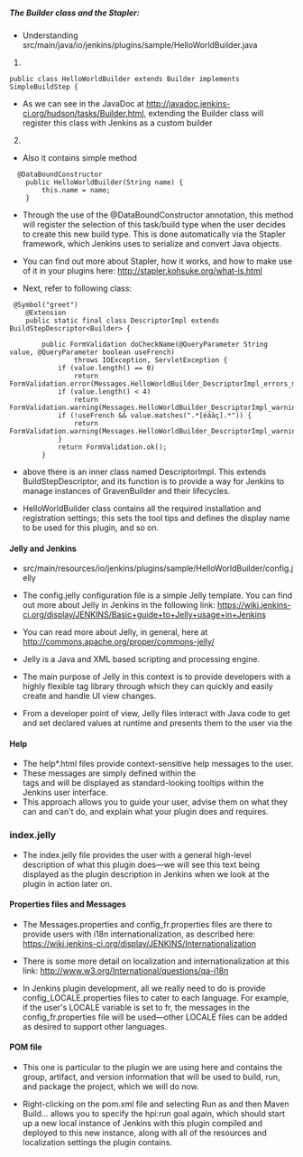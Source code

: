 
##### The Builder class and the Stapler:

- Understanding src/main/java/io/jenkins/plugins/sample/HelloWorldBuilder.java

1. 
```
public class HelloWorldBuilder extends Builder implements SimpleBuildStep {

```

- As we can see in the JavaDoc at http://javadoc.jenkins-ci.org/hudson/tasks/Builder.html, extending the Builder class will register this class with
  Jenkins as a custom builder

2.  
- Also it contains simple method 

```
  @DataBoundConstructor
    public HelloWorldBuilder(String name) {
        this.name = name;
    }
```

- Through the use of the @DataBoundConstructor annotation, this method will register the selection of this task/build type when the user decides to create this new build type. This is done automatically via the Stapler framework, which Jenkins uses to serialize and convert Java objects.

- You can find out more about Stapler, how it works, and how to make use of it in your plugins here: http://stapler.kohsuke.org/what-is.html

- Next, refer to following class:

```
 @Symbol("greet")
    @Extension
    public static final class DescriptorImpl extends BuildStepDescriptor<Builder> {

        public FormValidation doCheckName(@QueryParameter String value, @QueryParameter boolean useFrench)
                throws IOException, ServletException {
            if (value.length() == 0)
                return FormValidation.error(Messages.HelloWorldBuilder_DescriptorImpl_errors_missingName());
            if (value.length() < 4)
                return FormValidation.warning(Messages.HelloWorldBuilder_DescriptorImpl_warnings_tooShort());
            if (!useFrench && value.matches(".*[éáàç].*")) {
                return FormValidation.warning(Messages.HelloWorldBuilder_DescriptorImpl_warnings_reallyFrench());
            }
            return FormValidation.ok();
        }

```

- above there is an inner class named DescriptorImpl. This extends BuildStepDescriptor, and its function is to provide a way for Jenkins to manage
  instances of GravenBuilder and their lifecycles.


- HelloWorldBuilder class contains all the required installation and registration settings; this sets the tool tips and defines the display name to be
  used for this plugin, and so on.


#### Jelly and Jenkins 

- src/main/resources/io/jenkins/plugins/sample/HelloWorldBuilder/config.jelly

- The config.jelly configuration file is a simple Jelly template. You can find out more about Jelly in Jenkins in the following link:
https://wiki.jenkins-ci.org/display/JENKINS/Basic+guide+to+Jelly+usage+in+Jenkins

- You can read more about Jelly, in general, here at http://commons.apache.org/proper/commons-jelly/

- Jelly is a Java and XML based scripting and processing engine.

- The main purpose of Jelly in this context is to provide developers with a highly flexible tag library through which they can quickly and easily create and handle UI view changes.

-  From a developer point of view, Jelly files interact with Java code to get and set declared values at runtime and presents them to the user via the


#### Help

- The help*.html files provide context-sensitive help messages to the user. 
- These messages are simply defined within the <div> tags and will be displayed as standard-looking tooltips within the Jenkins user interface.
- This approach allows you to guide your user, advise them on what they can and can't do, and explain what your plugin does and requires.


### index.jelly 

- The index.jelly file provides the user with a general high-level description of what this plugin does—we will see this text being displayed as the plugin description in Jenkins when we look at the plugin in action later on.


#### Properties files and Messages

- The Messages.properties and config_fr.properties files are there to provide users with i18n internationalization, as described here:
  https://wiki.jenkins-ci.org/display/JENKINS/Internationalization

- There is some more detail on localization and internationalization at this link: http://www.w3.org/International/questions/qa-i18n

-  In Jenkins plugin development, all we really need to do is provide config_LOCALE.properties files to cater to each language. For example, if the user's LOCALE variable is set to fr, the messages in the config_fr.properties file will be used—other LOCALE files can be added as desired to support other languages.

#### POM file

- This one is particular to the plugin we are using here and contains the group, artifact, and version information that will be used to build, run,
  and package the project, which we will do now.

- Right-clicking on the pom.xml file and selecting Run as and then Maven Build… allows you to specify the hpi:run goal again, which should start up a new local instance of Jenkins with this plugin compiled and deployed to this new instance, along with all of the resources and localization settings the plugin contains.




